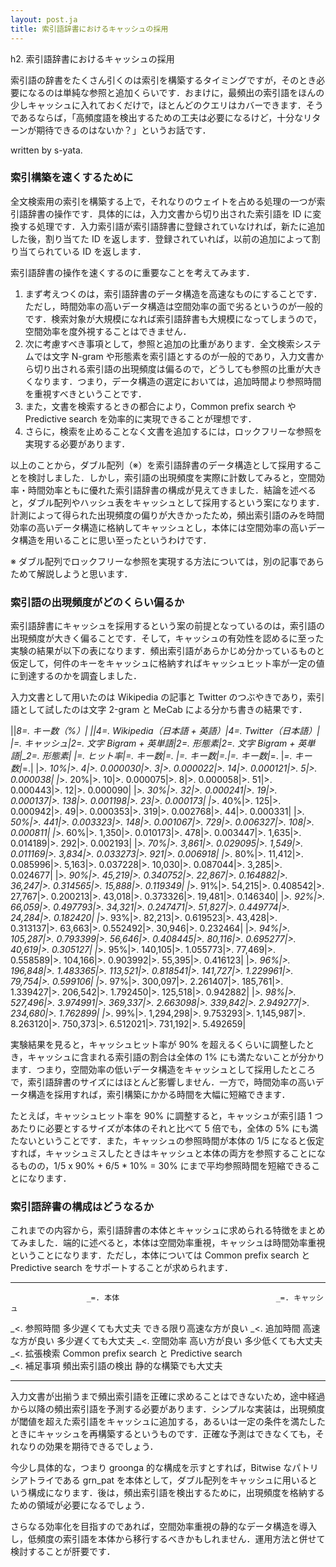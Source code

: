 ```yaml
---
layout: post.ja
title: 索引語辞書におけるキャッシュの採用
---
```

h2. 索引語辞書におけるキャッシュの採用

索引語の辞書をたくさん引くのは索引を構築するタイミングですが，そのとき必要になるのは単純な参照と追加くらいです．おまけに，最頻出の索引語をほんの少しキャッシュに入れておくだけで，ほとんどのクエリはカバーできます．そうであるならば，「高頻度語を検出するための工夫は必要になるけど，十分なリターンが期待できるのはないか？」というお話です．

written by s-yata.

### 索引構築を速くするために

全文検索用の索引を構築する上で，それなりのウェイトを占める処理の一つが索引語辞書の操作です．具体的には，入力文書から切り出された索引語を
ID
に変換する処理です．入力索引語が索引語辞書に登録されていなければ，新たに追加した後，割り当てた
ID を返します．登録されていれば，以前の追加によって割り当てられている ID
を返します．

索引語辞書の操作を速くするのに重要なことを考えてみます．

1.  まず考えつくのは，索引語辞書のデータ構造を高速なものにすることです．ただし，時間効率の高いデータ構造は空間効率の面で劣るというのが一般的です．検索対象が大規模になれば索引語辞書も大規模になってしまうので，空間効率を度外視することはできません．
2.  次に考慮すべき事項として，参照と追加の比重があります．全文検索システムでは文字
    N-gram
    や形態素を索引語とするのが一般的であり，入力文書から切り出される索引語の出現頻度は偏るので，どうしても参照の比重が大きくなります．つまり，データ構造の選定においては，追加時間より参照時間を重視すべきということです．
3.  また，文書を検索するときの都合により，Common prefix search や
    Predictive search を効率的に実現できることが理想です．
4.  さらに，検索を止めることなく文書を追加するには，ロックフリーな参照を実現する必要があります．

以上のことから，ダブル配列（※）を索引語辞書のデータ構造として採用することを検討しました．しかし，索引語の出現頻度を実際に計数してみると，空間効率・時間効率ともに優れた索引語辞書の構成が見えてきました．結論を述べると，ダブル配列やハッシュ表をキャッシュとして採用するという案になります．計測によって得られた出現頻度の偏りが大きかったため，頻出索引語のみを時間効率の高いデータ構造に格納してキャッシュとし，本体には空間効率の高いデータ構造を用いることに思い至ったというわけです．

※
ダブル配列でロックフリーな参照を実現する方法については，別の記事であらためて解説しようと思います．

### 索引語の出現頻度がどのくらい偏るか

索引語辞書にキャッシュを採用するという案の前提となっているのは，索引語の出現頻度が大きく偏ることです．そして，キャッシュの有効性を認めるに至った実験の結果が以下の表になります．頻出索引語があらかじめ分かっているものと仮定して，何件のキーをキャッシュに格納すればキャッシュヒット率が一定の値に到達するのかを調査しました．

入力文書として用いたのは Wikipedia の記事と Twitter
のつぶやきであり，索引語として試したのは文字 2-gram と MeCab
による分かち書きの結果です．

||_8=. キー数（%）|
||*4=. Wikipedia（日本語 + 英語）|*4=. Twitter（日本語）|
|*=. キャッシュ|*2=. 文字 Bigram + 英単語|*2=. 形態素|*2=. 文字
Bigram + 英単語|_2=. 形態素|
|*=. ヒット率|*=. キー数|*=. |*=. キー数|*=.|*=. キー数|_=. |*=.
キー数|*=.|
|_&gt;. 10%|&gt;. 4|&gt;. 0.000030|&gt;. 3|&gt;. 0.000022|&gt;.
14|&gt;. 0.000121|&gt;. 5|&gt;. 0.000038|
|_&gt;. 20%|&gt;. 10|&gt;. 0.000075|&gt;. 8|&gt;. 0.000058|&gt;.
51|&gt;. 0.000443|&gt;. 12|&gt;. 0.000090|
|_&gt;. 30%|&gt;. 32|&gt;. 0.000241|&gt;. 19|&gt;. 0.000137|&gt;.
138|&gt;. 0.001198|&gt;. 23|&gt;. 0.000173|
|_&gt;. 40%|&gt;. 125|&gt;. 0.000942|&gt;. 49|&gt;. 0.000353|&gt;.
319|&gt;. 0.002768|&gt;. 44|&gt;. 0.000331|
|_&gt;. 50%|&gt;. 441|&gt;. 0.003323|&gt;. 148|&gt;. 0.001067|&gt;.
729|&gt;. 0.006327|&gt;. 108|&gt;. 0.000811|
|_&gt;. 60%|&gt;. 1,350|&gt;. 0.010173|&gt;. 478|&gt;. 0.003447|&gt;.
1,635|&gt;. 0.014189|&gt;. 292|&gt;. 0.002193|
|_&gt;. 70%|&gt;. 3,861|&gt;. 0.029095|&gt;. 1,549|&gt;. 0.011169|&gt;.
3,834|&gt;. 0.033273|&gt;. 921|&gt;. 0.006918|
|_&gt;. 80%|&gt;. 11,412|&gt;. 0.085996|&gt;. 5,163|&gt;.
0.037228|&gt;. 10,030|&gt;. 0.087044|&gt;. 3,285|&gt;. 0.024677|
|_&gt;. 90%|&gt;. 45,219|&gt;. 0.340752|&gt;. 22,867|&gt;.
0.164882|&gt;. 36,247|&gt;. 0.314565|&gt;. 15,888|&gt;. 0.119349|
|_&gt;. 91%|&gt;. 54,215|&gt;. 0.408542|&gt;. 27,767|&gt;.
0.200213|&gt;. 43,018|&gt;. 0.373326|&gt;. 19,481|&gt;. 0.146340|
|_&gt;. 92%|&gt;. 66,059|&gt;. 0.497793|&gt;. 34,321|&gt;.
0.247471|&gt;. 51,827|&gt;. 0.449774|&gt;. 24,284|&gt;. 0.182420|
|_&gt;. 93%|&gt;. 82,213|&gt;. 0.619523|&gt;. 43,428|&gt;.
0.313137|&gt;. 63,663|&gt;. 0.552492|&gt;. 30,946|&gt;. 0.232464|
|_&gt;. 94%|&gt;. 105,287|&gt;. 0.793399|&gt;. 56,646|&gt;.
0.408445|&gt;. 80,116|&gt;. 0.695277|&gt;. 40,619|&gt;. 0.305127|
|_&gt;. 95%|&gt;. 140,105|&gt;. 1.055773|&gt;. 77,469|&gt;.
0.558589|&gt;. 104,166|&gt;. 0.903992|&gt;. 55,395|&gt;. 0.416123|
|_&gt;. 96%|&gt;. 196,848|&gt;. 1.483365|&gt;. 113,521|&gt;.
0.818541|&gt;. 141,727|&gt;. 1.229961|&gt;. 79,754|&gt;. 0.599106|
|_&gt;. 97%|&gt;. 300,097|&gt;. 2.261407|&gt;. 185,761|&gt;.
1.339427|&gt;. 206,542|&gt;. 1.792450|&gt;. 125,518|&gt;. 0.942882|
|_&gt;. 98%|&gt;. 527,496|&gt;. 3.974991|&gt;. 369,337|&gt;.
2.663098|&gt;. 339,842|&gt;. 2.949277|&gt;. 234,680|&gt;. 1.762899|
|_&gt;. 99%|&gt;. 1,294,298|&gt;. 9.753293|&gt;. 1,145,987|&gt;.
8.263120|&gt;. 750,373|&gt;. 6.512021|&gt;. 731,192|&gt;. 5.492659|

<!-- |_>. 100%|>. 13,270,369|>. 100.000000|>. 13,868,696|>. 100.000000|>. 11,522,890|>. 100.000000|>. 13,312,167|>. 100.000000| -->
実験結果を見ると，キャッシュヒット率が 90%
を超えるくらいに調整したとき，キャッシュに含まれる索引語の割合は全体の
1%
にも満たないことが分かります．つまり，空間効率の低いデータ構造をキャッシュとして採用したところで，索引語辞書のサイズにはほとんど影響しません．一方で，時間効率の高いデータ構造を採用すれば，索引構築にかかる時間を大幅に短縮できます．

たとえば，キャッシュヒット率を 90% に調整すると，キャッシュが索引語 1
つあたりに必要とするサイズが本体のそれと比べて 5 倍でも，全体の 5%
にも満たないということです．また，キャッシュの参照時間が本体の 1/5
になると仮定すれば，キャッシュミスしたときはキャッシュと本体の両方を参照することになるものの，1/5
x 90% + 6/5 * 10% = 30% にまで平均参照時間を短縮できることになります．

### 索引語辞書の構成はどうなるか

これまでの内容から，索引語辞書の本体とキャッシュに求められる特徴をまとめてみました．端的に述べると，本体は空間効率重視，キャッシュは時間効率重視ということになります．ただし，本体については
Common prefix search と Predictive search
をサポートすることが求められます．

  ------------------ ------------------------------------------- --------------------------
                     _=. 本体                                   _=. キャッシュ
  _&lt;. 参照時間   多少遅くても大丈夫                          できる限り高速な方が良い
  _&lt;. 追加時間   高速な方が良い                              多少遅くても大丈夫
  _&lt;. 空間効率   高い方が良い                                多少低くても大丈夫
  _&lt;. 拡張検索   Common prefix search と Predictive search   
  _&lt;. 補足事項   頻出索引語の検出                            静的な構築でも大丈夫
  ------------------ ------------------------------------------- --------------------------

入力文書が出揃うまで頻出索引語を正確に求めることはできないため，途中経過から以降の頻出索引語を予測する必要があります．シンプルな実装は，出現頻度が閾値を超えた索引語をキャッシュに追加する，あるいは一定の条件を満たしたときにキャッシュを再構築するというものです．正確な予測はできなくても，それなりの効果を期待できるでしょう．

今少し具体的な，つまり groonga 的な構成を示すとすれば，Bitwise
なパトリシアトライである grn_pat
を本体として，ダブル配列をキャッシュに用いるという構成になります．後は，頻出索引語を検出するために，出現頻度を格納するための領域が必要になるでしょう．

さらなる効率化を目指すのであれば，空間効率重視の静的なデータ構造を導入し，低頻度の索引語を本体から移行するべきかもしれません．運用方法と併せて検討することが肝要です．

